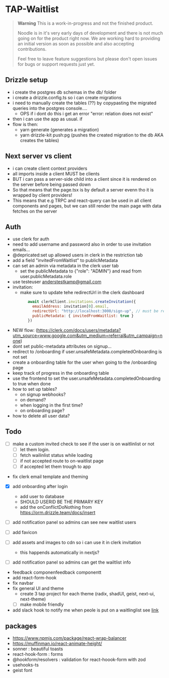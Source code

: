 # TAP-Waitlist

> **Warning**
> This is a work-in-progress and not the finished product.
>
> Noodle is in it's very early days of development and there is not much going on for the product right now.
> We are working hard to providing an initial version as soon as possible and also accepting contributions.
>
> Feel free to leave feature suggestions but please don't open issues for bugs or support requests just yet.

## Drizzle setup
- i create the postgres db schemas in the db/ folder
- i create a drizzle.config.ts so i can create migrations
- i need to manually create the tables (??) by copypasting the migrated queries into the postgres console....
    - OPS if i dont do this i get an error "error: relation does not exist"
- then i can use the app as usual. if 
- flow is then:
    - yarn generate (generates a migration)
    - yarn drizzle-kit push:pg (pushes the created migration to the db AKA creates the tables)

## Next server vs client
- i can create client context providers
- all imports inside a client MUST be clients
- BUT i can pass a server-side child into a client since it is rendered on the server before being passed down
- So that means that the page.tsx is by default a server evenn tho it is wrapped by client providers!
- This means that e.g TRPC and react-query can be used in all client components and pages, but we can still render the main page with data fetches on the server

## Auth
- use clerk for auth
- need to add username and password also in order to use invitation emails...
- @depricated:set up allowed users in clerk in the restriction tab
- add a field "invitedFromWaitlist" to publicMetadata
- can set an admin via metadata in the clerk user tab
    - set the publicMetadata to {"role": "ADMIN"} and read from user.publicMetadata.role
- use testeuser anderstestkamp@gmail.com
- invitation:
    - make sure to update tehe redirectUrl in the clerk dashboard
```js
          await clerkClient.invitations.createInvitation({
            emailAddress: invitation[0].email,
            redirectUrl: "http://localhost:3000/sign-up", // must be redirected to sign-up if not tokens will be LOST
            publicMetadata: { invitedFromWaitlist: true }
          })
```
- NEW flow: (https://clerk.com/docs/users/metadata?utm_source=www.google.com&utm_medium=referral&utm_campaign=none)
- dont set public-metadata attributes on signup...
- redirect to /onboarding if user.unsafeMetadata.completedOnboarding is not set
- create a onboarding table for the user when going to the /onboarding page
- keep track of progress in the onboarding table
- use the frontend to set the user.unsafeMetadata.completedOnboarding to true when done
- how to set up tables?
    - on signup webhooks?
    - on demand?
    - when logging in the first time?
    - on onboarding page?
- how to delete all user data?

## Todo
- [ ] make a custom invited check to see if the user is on waitlinlist or not
    - [ ] let them login. 
    - [ ] fetch wailinlist status while loading
    - [ ] if not accepted route to on-waitlist page 
    - [ ] if accepted let them trough to app
- fix clerk email template and theming

- [X] add onboarding after login
    - add user to database
    - SHOULD USERID BE THE PRIMARY KEY
    - add the onConflictDoNothing from https://orm.drizzle.team/docs/insert

- [ ] add notification panel so admins can see new waitlist users
- [ ] add favicon
- [ ] add assets and images to cdn so i can use it in clerk invitation
    - this happends automatically in nextjs?
- [ ] add notification panel so admins can get the wailtlist info
- feedback componenfeedback componentt
- add react-form-hook 
- fix navbar
- fix general UI and theme
    - create 3 tap project for each theme (radix, shadUI, geist, next-ui, next-theme)
    - [ ] make mobile friendly
- add slack hook to notify me when peole is put on a waitlinglist see [link](https://vercel.com/integrations/slack)


## packages
- https://www.npmjs.com/package/react-wrap-balancer
- https://muffinman.io/react-animate-height/
- sonner : beautiful toasts
- react-hook-form : forms
- @hookform/resolvers : validation for react-hoook-form with zod
- usehooks-ts
- geist font
